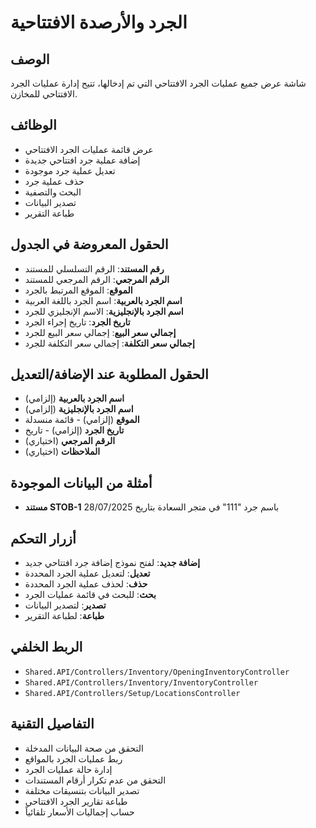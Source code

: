 # الجرد والأرصدة الافتتاحية

## الوصف
شاشة عرض جميع عمليات الجرد الافتتاحي التي تم إدخالها، تتيح إدارة عمليات الجرد الافتتاحي للمخازن.

## الوظائف
- عرض قائمة عمليات الجرد الافتتاحي
- إضافة عملية جرد افتتاحي جديدة
- تعديل عملية جرد موجودة
- حذف عملية جرد
- البحث والتصفية
- تصدير البيانات
- طباعة التقرير

## الحقول المعروضة في الجدول
- **رقم المستند**: الرقم التسلسلي للمستند
- **الرقم المرجعي**: الرقم المرجعي للمستند
- **الموقع**: الموقع المرتبط بالجرد
- **اسم الجرد بالعربية**: اسم الجرد باللغة العربية
- **اسم الجرد بالإنجليزية**: الاسم الإنجليزي للجرد
- **تاريخ الجرد**: تاريخ إجراء الجرد
- **إجمالي سعر البيع**: إجمالي سعر البيع للجرد
- **إجمالي سعر التكلفة**: إجمالي سعر التكلفة للجرد

## الحقول المطلوبة عند الإضافة/التعديل
- **اسم الجرد بالعربية** (إلزامي)
- **اسم الجرد بالإنجليزية** (إلزامي)
- **الموقع** (إلزامي) - قائمة منسدلة
- **تاريخ الجرد** (إلزامي) - تاريخ
- **الرقم المرجعي** (اختياري)
- **الملاحظات** (اختياري)

## أمثلة من البيانات الموجودة
- **مستند STOB-1** باسم جرد "111" في متجر السعادة بتاريخ 28/07/2025

## أزرار التحكم
- **إضافة جديد**: لفتح نموذج إضافة جرد افتتاحي جديد
- **تعديل**: لتعديل عملية الجرد المحددة
- **حذف**: لحذف عملية الجرد المحددة
- **بحث**: للبحث في قائمة عمليات الجرد
- **تصدير**: لتصدير البيانات
- **طباعة**: لطباعة التقرير

## الربط الخلفي
- `Shared.API/Controllers/Inventory/OpeningInventoryController`
- `Shared.API/Controllers/Inventory/InventoryController`
- `Shared.API/Controllers/Setup/LocationsController`

## التفاصيل التقنية
- التحقق من صحة البيانات المدخلة
- ربط عمليات الجرد بالمواقع
- إدارة حالة عمليات الجرد
- التحقق من عدم تكرار أرقام المستندات
- تصدير البيانات بتنسيقات مختلفة
- طباعة تقارير الجرد الافتتاحي
- حساب إجماليات الأسعار تلقائياً
